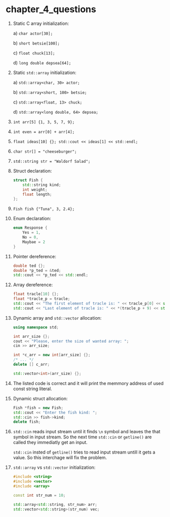 # chapter_4_questions

1. Static C array initialization:

    a) `char actor[30];`

    b) `short betsie[100];`

    c) `float chuck[13];`

    d) `long double depsea[64];`

2. Static `std::array` initialization:

    a) `std::array<char, 30> actor;`

    b) `std::array<short, 100> betsie;`

    c) `std::array<float, 13> chuck;`

    d) `std::array<long double, 64> depsea;`

3. `int arr[5] {1, 3, 5, 7, 9};`
4. `int even = arr[0] + arr[4];`
5. `float ideas[10] {}; std::cout << ideas[1] << std::endl;`
6. `char str[] = "cheeseburger";`
7. `std::string str = "Waldorf Salad";`
8. Struct declaration:

    ```C++
    struct Fish {
        std::string kind;
        int weight;
        float length;
    };
    ```

9. `Fish fish {"Tuna", 3, 2.4};`
10. Enum declaration:

    ```C++
    enum Response {
        Yes = 1,
        No = 0,
        Maybae = 2
    }
    ```

11. Pointer dereference:

    ```C++
    double ted {};
    double *p_ted = &ted;
    std::cout << *p_ted << std::endl;
    ```

12. Array dereference:

    ```C++
    float tracle[10] {};
    float *tracle_p = tracle;
    std::cout << "The first element of tracle is: " << tracle_p[0] << std::endl;
    std::cout << "Last element of tracle is: " << *(tracle_p + 9) << std::endl;
    ```

13. Dynamic array and `std::vector` allocation:

    ```C++
    using namespace std;

    int arr_size {};
    cout << "Please, enter the size of wanted array: ";
    cin >> arr_size;

    int *c_arr = new int[arr_size] {};
    /* ... */
    delete [] c_arr;

    std::vector<int>(arr_size) {};
    ```

14. The listed code is correct and it will print the memmory address of used const string literal.

15. Dynamic struct allocation:

    ```C++
    Fish *fish = new Fish;
    std::cout << "Enter the fish kind: ";
    std::cin >> fish->kind;
    delete fish;
    ```

16. `std::cin` reads input stream until it finds `\n` symbol and leaves the that symbol in input stream. So the next time `std::cin` or `getline()` are called they immediatly get an input.

    `std::cin` insted of `getline()` tries to read input stream untill it gets a value. So this interchage will fix the problem.

17. `std::array` vs `std::vector` initialization:

    ```C++
    #include <string>
    #include <vector>
    #include <array>

    const int str_num = 10;

    std::array<std::string, str_num> arr;
    std::vector<std::string>(str_num) vec;
    ```
